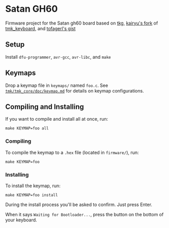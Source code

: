 # Satan GH60

Firmware project for the Satan gh60 board based on [tkg](https://github.com/kairyu/tkg-toolkit), [kairyu's fork](https://github.com/kairyu/tmk_keyboard_custom) of [tmk_keyboard](https://github.com/tmk/tmk_keyboard), and [tofagerl's gist](https://gist.github.com/tofagerl/7182f2c6dd803a68b952)

## Setup

Install `dfu-programmer`, `avr-gcc`, `avr-libc`, and `make`

## Keymaps

Drop a keymap file in `keymaps/` named `foo.c`. See [`tmk/tmk_core/doc/keymap.md`](https://github.com/tmk/tmk_keyboard/blob/master/tmk_core/doc/keymap.md) for details on keymap configurations.

## Compiling and Installing

If you want to compile and install all at once, run:

```
make KEYMAP=foo all
```

### Compiling

To compile the keymap to a `.hex` file (located in `firmware/`), run:  

```
make KEYMAP=foo
```

### Installing

To install the keymap, run:

```
make KEYMAP=foo install
```

During the install process you'll be asked to confirm. Just press Enter.

When it says `Waiting for Bootloader...`, press the button on the bottom of your keyboard.
